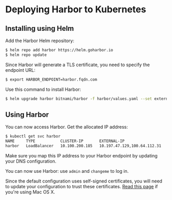 # Deploying Harbor to Kubernetes

## Installing using Helm

Add the Harbor Helm repository:
```bash
$ helm repo add harbor https://helm.goharbor.io
$ helm repo update
```

Since Harbor will generate a TLS certificate, you need to specify the endpoint URL:
```bash
$ export HARBOR_ENDPOINT=harbor.fqdn.com
```

Use this command to install Harbor:
```bash
$ helm upgrade harbor bitnami/harbor -f harbor/values.yaml --set externalURL=https://$HARBOR_ENDPOINT --set service.tls.commonName=$HARBOR_ENDPOINT --install
```

## Using Harbor

You can now access Harbor. Get the allocated IP address:
```bash
$ kubectl get svc harbor
NAME     TYPE           CLUSTER-IP       EXTERNAL-IP                   PORT(S)                                     AGE
harbor   LoadBalancer   10.100.200.185   10.197.47.129,100.64.112.31   80:32276/TCP,443:30176/TCP,4443:31091/TCP   84m
```

Make sure you map this IP address to your Harbor endpoint
by updating your DNS configuration.

You can now use Harbor: use `admin` and `changeme` to log in.

Since the default configuration uses self-signed certificates, you will need
to update your configuration to trust these certificates.
[Read this page](https://tosbourn.com/getting-os-x-to-trust-self-signed-ssl-certificates/)
if you're using Mac OS X.
